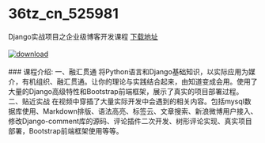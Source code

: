 # 36tz_cn_525981
Django实战项目之企业级博客开发课程
[下载地址](http://www.36tz.cn/article/525981 "下载地址")
<br/></br>[![download](http://36tz.cn/muke_img/2019_07_1-103-300x123.png "下载地址")](http://www.36tz.cn/article/525981 "下载地址")
<br/></br>### 课程介绍:
一、融汇贯通
将Python语言和Django基础知识，以实际应用为媒介，有机组织、融汇贯通。让你的理论与实践结合起来，由知道变成会用。使用了大量的Django高级特性和Bootstrap前端框架，展示了真实的项目部署过程。
二、贴近实战
在视频中穿插了大量实际开发中会遇到的相关内容。包括mysql数据库使用、Markdown排版、语法高亮、标签云、文章搜索、新浪微博用户接入、修改Django-comment库的源码、评论插件二次开发、树形评论实现、真实项目部署，Bootstrap前端框架使用等等。


